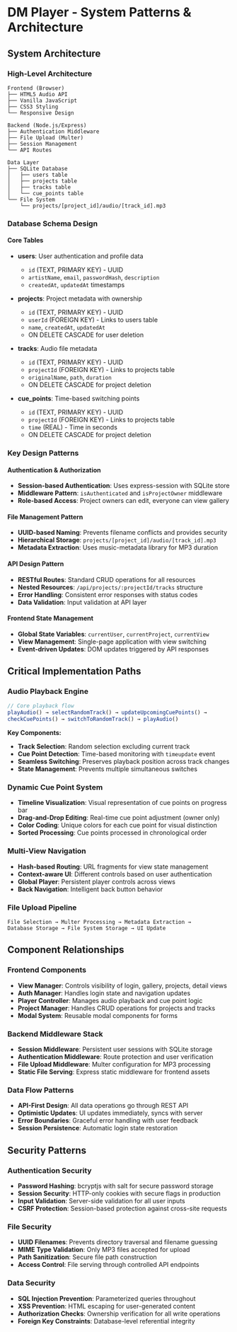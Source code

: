# DM Player - System Patterns & Architecture

## System Architecture

### High-Level Architecture
```
Frontend (Browser)
├── HTML5 Audio API
├── Vanilla JavaScript
├── CSS3 Styling
└── Responsive Design

Backend (Node.js/Express)
├── Authentication Middleware
├── File Upload (Multer)
├── Session Management
└── API Routes

Data Layer
├── SQLite Database
│   ├── users table
│   ├── projects table
│   ├── tracks table
│   └── cue_points table
└── File System
    └── projects/[project_id]/audio/[track_id].mp3
```

### Database Schema Design

#### Core Tables
- **users**: User authentication and profile data
  - `id` (TEXT, PRIMARY KEY) - UUID
  - `artistName`, `email`, `passwordHash`, `description`
  - `createdAt`, `updatedAt` timestamps

- **projects**: Project metadata with ownership
  - `id` (TEXT, PRIMARY KEY) - UUID
  - `userId` (FOREIGN KEY) - Links to users table
  - `name`, `createdAt`, `updatedAt`
  - ON DELETE CASCADE for user deletion

- **tracks**: Audio file metadata
  - `id` (TEXT, PRIMARY KEY) - UUID
  - `projectId` (FOREIGN KEY) - Links to projects table
  - `originalName`, `path`, `duration`
  - ON DELETE CASCADE for project deletion

- **cue_points**: Time-based switching points
  - `id` (TEXT, PRIMARY KEY) - UUID
  - `projectId` (FOREIGN KEY) - Links to projects table
  - `time` (REAL) - Time in seconds
  - ON DELETE CASCADE for project deletion

### Key Design Patterns

#### Authentication & Authorization
- **Session-based Authentication**: Uses express-session with SQLite store
- **Middleware Pattern**: `isAuthenticated` and `isProjectOwner` middleware
- **Role-based Access**: Project owners can edit, everyone can view gallery

#### File Management Pattern
- **UUID-based Naming**: Prevents filename conflicts and provides security
- **Hierarchical Storage**: `projects/[project_id]/audio/[track_id].mp3`
- **Metadata Extraction**: Uses music-metadata library for MP3 duration

#### API Design Pattern
- **RESTful Routes**: Standard CRUD operations for all resources
- **Nested Resources**: `/api/projects/:projectId/tracks` structure
- **Error Handling**: Consistent error responses with status codes
- **Data Validation**: Input validation at API layer

#### Frontend State Management
- **Global State Variables**: `currentUser`, `currentProject`, `currentView`
- **View Management**: Single-page application with view switching
- **Event-driven Updates**: DOM updates triggered by API responses

## Critical Implementation Paths

### Audio Playback Engine
```javascript
// Core playback flow
playAudio() → selectRandomTrack() → updateUpcomingCuePoints() → 
checkCuePoints() → switchToRandomTrack() → playAudio()
```

**Key Components:**
- **Track Selection**: Random selection excluding current track
- **Cue Point Detection**: Time-based monitoring with `timeupdate` event
- **Seamless Switching**: Preserves playback position across track changes
- **State Management**: Prevents multiple simultaneous switches

### Dynamic Cue Point System
- **Timeline Visualization**: Visual representation of cue points on progress bar
- **Drag-and-Drop Editing**: Real-time cue point adjustment (owner only)
- **Color Coding**: Unique colors for each cue point for visual distinction
- **Sorted Processing**: Cue points processed in chronological order

### Multi-View Navigation
- **Hash-based Routing**: URL fragments for view state management
- **Context-aware UI**: Different controls based on user authentication
- **Global Player**: Persistent player controls across views
- **Back Navigation**: Intelligent back button behavior

### File Upload Pipeline
```
File Selection → Multer Processing → Metadata Extraction → 
Database Storage → File System Storage → UI Update
```

## Component Relationships

### Frontend Components
- **View Manager**: Controls visibility of login, gallery, projects, detail views
- **Auth Manager**: Handles login state and navigation updates
- **Player Controller**: Manages audio playback and cue point logic
- **Project Manager**: Handles CRUD operations for projects and tracks
- **Modal System**: Reusable modal components for forms

### Backend Middleware Stack
- **Session Middleware**: Persistent user sessions with SQLite storage
- **Authentication Middleware**: Route protection and user verification
- **File Upload Middleware**: Multer configuration for MP3 processing
- **Static File Serving**: Express static middleware for frontend assets

### Data Flow Patterns
- **API-First Design**: All data operations go through REST API
- **Optimistic Updates**: UI updates immediately, syncs with server
- **Error Boundaries**: Graceful error handling with user feedback
- **Session Persistence**: Automatic login state restoration

## Security Patterns

### Authentication Security
- **Password Hashing**: bcryptjs with salt for secure password storage
- **Session Security**: HTTP-only cookies with secure flags in production
- **Input Validation**: Server-side validation for all user inputs
- **CSRF Protection**: Session-based protection against cross-site requests

### File Security
- **UUID Filenames**: Prevents directory traversal and filename guessing
- **MIME Type Validation**: Only MP3 files accepted for upload
- **Path Sanitization**: Secure file path construction
- **Access Control**: File serving through controlled API endpoints

### Data Security
- **SQL Injection Prevention**: Parameterized queries throughout
- **XSS Prevention**: HTML escaping for user-generated content
- **Authorization Checks**: Ownership verification for all write operations
- **Foreign Key Constraints**: Database-level referential integrity
